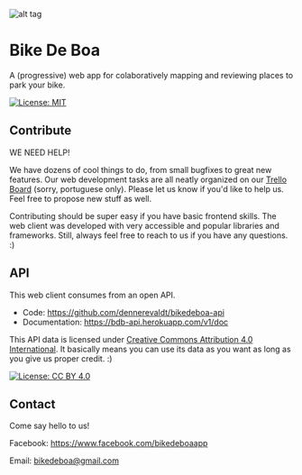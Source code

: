 ![alt tag](https://www.bikedeboa.com.br/favicons/icon-192x192.png)

# Bike De Boa 

A (progressive) web app for colaboratively mapping and reviewing places to park your bike.

[![License: MIT](https://img.shields.io/badge/License-MIT-yellow.svg)](https://opensource.org/licenses/MIT)

## Contribute

WE NEED HELP!

We have dozens of cool things to do, from small bugfixes to great new features. Our web development tasks are all neatly organized on our [Trello Board](https://trello.com/b/C9HizZN0/bike-de-boa-dev-web) (sorry, portuguese only). Please let us know if you'd like to help us. Feel free to propose new stuff as well.

Contributing should be super easy if you have basic frontend skills. The web client was developed with very accessible and popular libraries and frameworks. Still, always feel free to reach to us if you have any questions. :)

## API

This web client consumes from an open API.
* Code: https://github.com/dennerevaldt/bikedeboa-api
* Documentation: https://bdb-api.herokuapp.com/v1/doc

This API data is licensed under [Creative Commons Attribution 4.0 International](https://creativecommons.org/licenses/by/4.0/). It basically means you can use its data as you want as long as you give us proper credit. :)

[![License: CC BY 4.0](https://licensebuttons.net/l/by/4.0/80x15.png)](http://creativecommons.org/licenses/by/4.0/)

## Contact

Come say hello to us!

Facebook: https://www.facebook.com/bikedeboaapp

Email: bikedeboa@gmail.com
